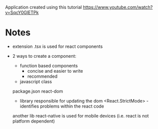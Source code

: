 Application created using this tutorial https://www.youtube.com/watch?v=SqcY0GlETPk

# Notes

- extension .tsx is used for react components
- 2 ways to create a component:

  - function based components
    - concise and easier to write
    - recommended
  - javascript class

  package.json
  react-dom

  - library responsible for updating the dom
    <React.StrictMode> - identifies problems within the react code

  another lib react-native is used for mobile devices (i.e. react is not platform dependent)
